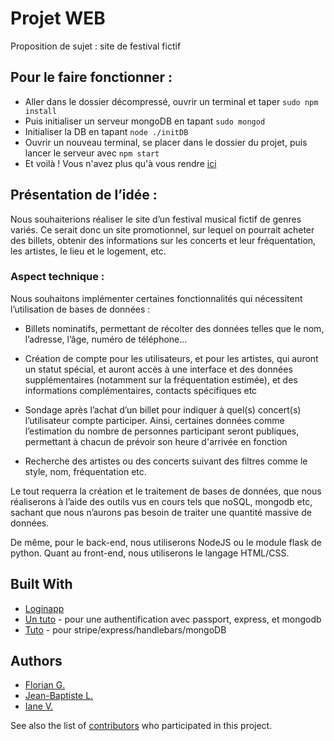 # Projet WEB

Proposition de sujet : site de festival fictif

## Pour le faire fonctionner :

* Aller dans le dossier décompressé, ouvrir un terminal et taper ``` sudo npm install ```
* Puis initialiser un serveur mongoDB en tapant ``` sudo mongod ```
* Initialiser la DB en tapant ```node ./initDB```
* Ouvrir un nouveau terminal, se placer dans le dossier du projet, puis lancer le serveur avec ``` npm start ```
* Et voilà ! Vous n'avez plus qu'à vous rendre [ici](http://localhost:5000/users/login)

## Présentation de l’idée :

Nous souhaiterions réaliser le site d’un festival musical fictif de genres variés. Ce serait donc un site promotionnel, sur lequel on pourrait acheter des billets, obtenir des informations sur les concerts et leur fréquentation, les artistes, le lieu et le logement, etc.

### Aspect technique :

Nous souhaitons implémenter certaines fonctionnalités qui nécessitent l’utilisation de bases de données :

* Billets nominatifs, permettant de récolter des données telles que le nom, l’adresse, l’âge, numéro de téléphone…

* Création de compte pour les utilisateurs, et pour les artistes, qui auront un statut spécial, et auront accès à une interface et des données supplémentaires (notamment sur la fréquentation estimée), et des informations complémentaires, contacts spécifiques etc

* Sondage après l’achat d’un billet pour indiquer à quel(s) concert(s) l’utilisateur compte participer. Ainsi, certaines données comme l’estimation du nombre de personnes participant seront publiques, permettant à chacun de prévoir son heure d'arrivée en fonction

* Recherche des artistes ou des concerts suivant des filtres comme le style, nom, fréquentation etc.

Le tout requerra la création et le traitement de bases de données, que nous réaliserons à l’aide des outils vus en cours tels que noSQL, mongodb etc, sachant que nous n’aurons pas besoin de traiter une quantité massive de données.

De même, pour le back-end, nous utiliserons NodeJS ou le module flask de python. Quant au front-end, nous utiliserons le langage HTML/CSS.

## Built With

* [Loginapp](https://github.com/bradtraversy/loginapp)
* [Un tuto](https://github.com/mjhea0/passport-local-express4) - pour une authentification avec passport, express, et mongodb
* [Tuto](https://github.com/mschwarzmueller/nodejs-shopping-cart-tutorial/tree/07-finishing-touches) - pour stripe/express/handlebars/mongoDB

## Authors

* [Florian G.](https://github.com/Flo502)
* [Jean-Baptiste L.](https://github.com/Jeeb183)
* [Iane V.](https://github.com/Jeeb183)

See also the list of [contributors](https://github.com/Projet-WEB/contributors) who participated in this project.
